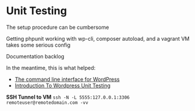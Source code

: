 # Unit Testing

The setup procedure can be cumbersome

Getting phpunit working with wp-cli, composer autoload, and a vagrant VM takes some serious config

Documentation backlog

In the meantime, this is what helped:

* [The command line interface for WordPress](http://wp-cli.org/)
* [Introduction To Wordpress Unit Testing](https://carlalexander.ca/introduction-wordpress-unit-testing/)


**SSH Tunnel to VM**
`ssh -N -L 5555:127.0.0.1:3306 remoteuser@remotedomain.com -vv`
